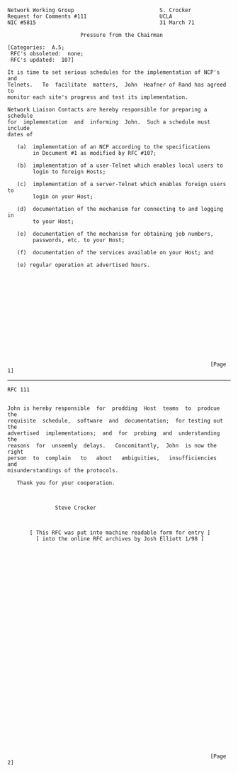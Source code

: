     Network Working Group                           S. Crocker
    Request for Comments #111                       UCLA
    NIC #5815                                       31 March 71

                           Pressure from the Chairman

    [Categories:  A.5;
     RFC's obsoleted:  none;
     RFC's updated:  107]

    It is time to set serious schedules for the implementation of NCP's  and
    Telnets.   To  facilitate  matters,  John  Heafner of Rand has agreed to
    monitor each site's progress and test its implementation.

    Network Liaison Contacts are hereby responsible for preparing a schedule
    for  implementation  and  informing  John.  Such a schedule must include
    dates of

       (a)  implementation of an NCP according to the specifications
            in Document #1 as modified by RFC #107;

       (b)  implementation of a user-Telnet which enables local users to
            login to foreign Hosts;

       (c)  implementation of a server-Telnet which enables foreign users to
            login on your Host;

       (d)  documentation of the mechanism for connecting to and logging in
            to your Host;

       (e)  documentation of the mechanism for obtaining job numbers,
            passwords, etc. to your Host;

       (f)  documentation of the services available on your Host; and

       (e) regular operation at advertised hours.















                                                                    [Page 1]

------------------------------------------------------------------------

``` newpage
RFC 111


John is hereby responsible  for  prodding  Host  teams  to  prodcue  the
requisite  schedule,  software  and  documentation;  for testing out the
advertised  implementations;  and  for  probing  and  understanding  the
reasons  for  unseemly  delays.   Concomitantly,  John  is now the right
person  to  complain   to   about   ambiguities,   insufficiencies   and
misunderstandings of the protocols.

   Thank you for your cooperation.



               Steve Crocker



       [ This RFC was put into machine readable form for entry ]
         [ into the online RFC archives by Josh Elliott 1/98 ]


































                                                                [Page 2]
```
